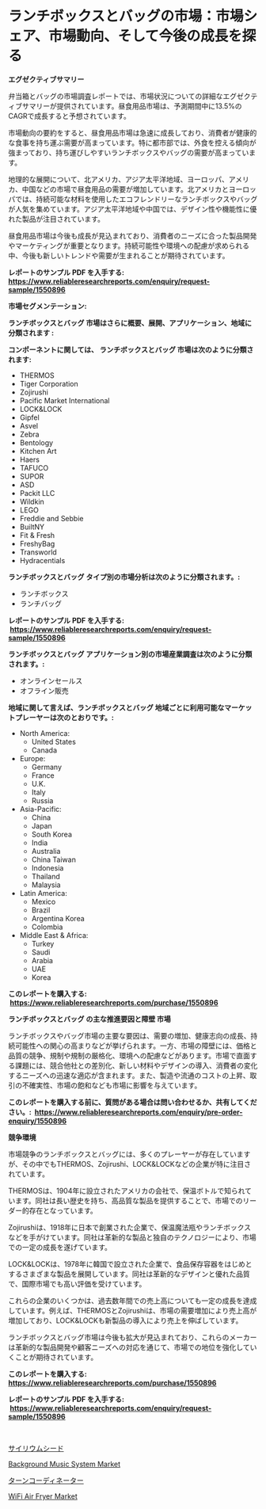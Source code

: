<p><h1>ランチボックスとバッグの市場：市場シェア、市場動向、そして今後の成長を探る</h1></p><p><strong>エグゼクティブサマリー</strong></p>
<p><p>弁当箱とバッグの市場調査レポートでは、市場状況についての詳細なエグゼクティブサマリーが提供されています。昼食用品市場は、予測期間中に13.5%のCAGRで成長すると予想されています。</p><p>市場動向の要約をすると、昼食用品市場は急速に成長しており、消費者が健康的な食事を持ち運ぶ需要が高まっています。特に都市部では、外食を控える傾向が強まっており、持ち運びしやすいランチボックスやバッグの需要が高まっています。</p><p>地理的な展開について、北アメリカ、アジア太平洋地域、ヨーロッパ、アメリカ、中国などの市場で昼食用品の需要が増加しています。北アメリカとヨーロッパでは、持続可能な材料を使用したエコフレンドリーなランチボックスやバッグが人気を集めています。アジア太平洋地域や中国では、デザイン性や機能性に優れた製品が注目されています。</p><p>昼食用品市場は今後も成長が見込まれており、消費者のニーズに合った製品開発やマーケティングが重要となります。持続可能性や環境への配慮が求められる中、今後も新しいトレンドや需要が生まれることが期待されています。</p></p>
<p><strong>レポートのサンプル PDF を入手する: <a href="https://www.reliableresearchreports.com/enquiry/request-sample/1550896">https://www.reliableresearchreports.com/enquiry/request-sample/1550896</a></strong></p>
<p><strong>市場セグメンテーション:</strong></p>
<p><strong> ランチボックスとバッグ 市場はさらに概要、展開、アプリケーション、地域に分類されます :</strong></p>
<p><strong>コンポーネントに関しては、 ランチボックスとバッグ 市場は次のように分類されます: &nbsp;</strong></p>
<p><ul><li>THERMOS</li><li>Tiger Corporation</li><li>Zojirushi</li><li>Pacific Market International</li><li>LOCK&LOCK</li><li>Gipfel</li><li>Asvel</li><li>Zebra</li><li>Bentology</li><li>Kitchen Art</li><li>Haers</li><li>TAFUCO</li><li>SUPOR</li><li>ASD</li><li>Packit LLC</li><li>Wildkin</li><li>LEGO</li><li>Freddie and Sebbie</li><li>BuiltNY</li><li>Fit & Fresh</li><li>FreshyBag</li><li>Transworld</li><li>Hydracentials</li></ul></p>
<p><strong> ランチボックスとバッグ タイプ別の市場分析は次のように分類されます。:</strong></p>
<p><ul><li>ランチボックス</li><li>ランチバッグ</li></ul></p>
<p><strong>レポートのサンプル PDF を入手する: &nbsp;<a href="https://www.reliableresearchreports.com/enquiry/request-sample/1550896">https://www.reliableresearchreports.com/enquiry/request-sample/1550896</a></strong></p>
<p><strong> ランチボックスとバッグ アプリケーション別の市場産業調査は次のように分類されます。:</strong></p>
<p><ul><li>オンラインセールス</li><li>オフライン販売</li></ul></p>
<p><strong>地域に関して言えば、ランチボックスとバッグ 地域ごとに利用可能なマーケットプレーヤーは次のとおりです。:</strong></p>
<p><ul>
    <li>
        North America:
        <ul>
            <li>United States</li>
            <li>Canada</li>
        </ul>
    </li>
    <li>
        Europe:
        <ul>
            <li>Germany</li>
            <li>France</li>
            <li>U.K.</li>
            <li>Italy</li>
            <li>Russia</li>
        </ul>
    </li>
    <li>
        Asia-Pacific:
        <ul>
            <li>China</li>
            <li>Japan</li>
            <li>South Korea</li>
            <li>India</li>
            <li>Australia</li>
            <li>China Taiwan</li>
            <li>Indonesia</li>
            <li>Thailand</li>
            <li>Malaysia</li>
        </ul>
    </li>
    <li>
        Latin America:
        <ul>
            <li>Mexico</li>
            <li>Brazil</li>
            <li>Argentina Korea</li>
            <li>Colombia</li>
        </ul>
    </li>
    <li>
        Middle East & Africa:
        <ul>
            <li>Turkey</li>
            <li>Saudi</li>
            <li>Arabia</li>
            <li>UAE</li>
            <li>Korea</li>
        </ul>
    </li>
    </ul></p>
<p><strong>このレポートを購入する: &nbsp;<a href="https://www.reliableresearchreports.com/purchase/1550896">https://www.reliableresearchreports.com/purchase/1550896</a></strong></p>
<p><strong>ランチボックスとバッグ の主な推進要因と障壁 市場</strong></p>
<p><p>ランチボックスやバッグ市場の主要な要因は、需要の増加、健康志向の成長、持続可能性への関心の高まりなどが挙げられます。一方、市場の障壁には、価格と品質の競争、規制や規制の厳格化、環境への配慮などがあります。市場で直面する課題には、競合他社との差別化、新しい材料やデザインの導入、消費者の変化するニーズへの迅速な適応が含まれます。また、製造や流通のコストの上昇、取引の不確実性、市場の飽和なども市場に影響を与えています。</p></p>
<p><strong>このレポートを購入する前に、質問がある場合は問い合わせるか、共有してください。:&nbsp; <a href="https://www.reliableresearchreports.com/enquiry/pre-order-enquiry/1550896">https://www.reliableresearchreports.com/enquiry/pre-order-enquiry/1550896</a></strong></p>
<p><strong>競争環境</strong></p>
<p><p>市場競争のランチボックスとバッグには、多くのプレーヤーが存在していますが、その中でもTHERMOS、Zojirushi、LOCK&LOCKなどの企業が特に注目されています。</p><p>THERMOSは、1904年に設立されたアメリカの会社で、保温ボトルで知られています。同社は長い歴史を持ち、高品質な製品を提供することで、市場でのリーダー的存在となっています。</p><p>Zojirushiは、1918年に日本で創業された企業で、保温魔法瓶やランチボックスなどを手がけています。同社は革新的な製品と独自のテクノロジーにより、市場での一定の成長を遂げています。</p><p>LOCK&LOCKは、1978年に韓国で設立された企業で、食品保存容器をはじめとするさまざまな製品を展開しています。同社は革新的なデザインと優れた品質で、国際市場でも高い評価を受けています。</p><p>これらの企業のいくつかは、過去数年間での売上高についても一定の成長を達成しています。例えば、THERMOSとZojirushiは、市場の需要増加により売上高が増加しており、LOCK&LOCKも新製品の導入により売上を伸ばしています。</p><p>ランチボックスとバッグ市場は今後も拡大が見込まれており、これらのメーカーは革新的な製品開発や顧客ニーズへの対応を通じて、市場での地位を強化していくことが期待されています。</p></p>
<p><strong>このレポートを購入する: &nbsp; <a href="https://www.reliableresearchreports.com/purchase/1550896">https://www.reliableresearchreports.com/purchase/1550896</a></strong></p>
<p><strong>レポートのサンプル PDF を入手する: &nbsp;<a href="https://www.reliableresearchreports.com/enquiry/request-sample/1550896">https://www.reliableresearchreports.com/enquiry/request-sample/1550896</a></strong><strong></strong></p>
<p>&nbsp;</p>
<p><p><a href="https://medium.com/@fabianhoncescu2022/%E3%82%B5%E3%82%A4%E3%83%AA%E3%82%A6%E3%83%A0%E3%82%B7%E3%83%BC%E3%83%89%E5%B8%82%E5%A0%B4%E3%81%AE%E5%88%86%E6%9E%90-%E3%82%B0%E3%83%AD%E3%83%BC%E3%83%90%E3%83%AB%E7%94%A3%E6%A5%AD%E8%A6%96%E7%82%B9%E3%81%A8%E4%BA%88%E6%B8%AC-2024%E5%B9%B4%E3%81%8B%E3%82%892031%E5%B9%B4-a1504b39ceb8">サイリウムシード</a></p><p><a href="https://github.com/nathandecarvalho/Market-Research-Report-List-2/blob/main/background-music-system-market.md">Background Music System Market</a></p><p><a href="https://medium.com/@hugofirst21/%E3%82%BF%E3%83%BC%E3%83%B3%E3%82%B3%E3%83%BC%E3%83%87%E3%82%A3%E3%83%8D%E3%83%BC%E3%82%BF%E3%83%BC%E3%81%AE%E5%B8%82%E5%A0%B4%E8%A6%8F%E6%A8%A1%E3%81%A8%E5%B8%82%E5%A0%B4%E5%8B%95%E5%90%91-%E5%AE%8C%E5%85%A8%E3%81%AA%E6%A5%AD%E7%95%8C%E6%A6%82%E8%A6%81-2024%E5%B9%B4%E3%81%8B%E3%82%892031%E5%B9%B4%E3%81%BE%E3%81%A7-c6762dc52be3">ターンコーディネーター</a></p><p><a href="https://github.com/kosella/Market-Research-Report-List-2/blob/main/wifi-air-fryer-market.md">WiFi Air Fryer Market</a></p></p>